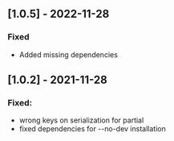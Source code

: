 ## [1.0.5] - 2022-11-28
### Fixed
- Added missing dependencies

## [1.0.2] - 2021-11-28
### Fixed:
- wrong keys on serialization for partial
- fixed dependencies for --no-dev installation
